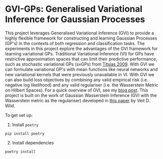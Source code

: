 # GVI-GPs: Generalised Variational Inference for Gaussian Processes

This project leverages Generalised Variational Inference (GVI) to provide a highly flexible framework for constructing and learning Gaussian Processes (GP's) in the contexts of both regression and classification tasks. The experiments in this project explore the advantages of the GVI framework for learning variational GPs. Traditional Variational Inference (VI) for GPs have restrictive approximation spaces that can limit their predictive performance,  such as stochastic variational GPs (svGPs) from <a href="http://proceedings.mlr.press/v5/titsias09a.html">Titsias 2009</a>. With GVI we can formulate variational GP's with mean functions like neural networks and new variational kernels that were previously unavailable in VI. With GVI we can also build loss objectives by combining any valid empirical risk (i.e. negative log likelihood) and any valid regulariser (i.e. the Wasserstein Metric on Hilbert Spaces). For a quick overview of GVI, see my <a href="https://jswu18.github.io/posts/2023/07/generalised-variational-inference/">blog post</a>. This project is built on the work of Gaussian Wasserstein Inference (GVI with the Wasserstein metric as the regulariser) developed in <a href="https://arxiv.org/pdf/2205.06342.pdf">this paper</a> by Veit D. Wild.

To get set up:

1. Install `poetry`

```shell
pip install poetry
```

2. Install dependencies

```shell
poetry install
```
